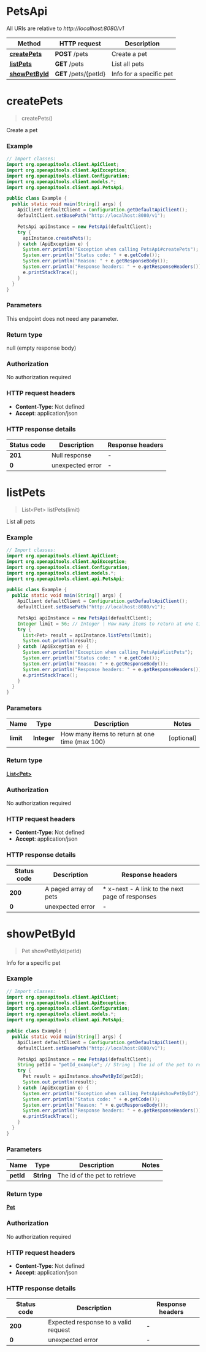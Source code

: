 # PetsApi

All URIs are relative to *http://localhost:8080/v1*

| Method | HTTP request | Description |
|------------- | ------------- | -------------|
| [**createPets**](PetsApi.md#createPets) | **POST** /pets | Create a pet |
| [**listPets**](PetsApi.md#listPets) | **GET** /pets | List all pets |
| [**showPetById**](PetsApi.md#showPetById) | **GET** /pets/{petId} | Info for a specific pet |


<a name="createPets"></a>
# **createPets**
> createPets()

Create a pet

### Example
```java
// Import classes:
import org.openapitools.client.ApiClient;
import org.openapitools.client.ApiException;
import org.openapitools.client.Configuration;
import org.openapitools.client.models.*;
import org.openapitools.client.api.PetsApi;

public class Example {
  public static void main(String[] args) {
    ApiClient defaultClient = Configuration.getDefaultApiClient();
    defaultClient.setBasePath("http://localhost:8080/v1");

    PetsApi apiInstance = new PetsApi(defaultClient);
    try {
      apiInstance.createPets();
    } catch (ApiException e) {
      System.err.println("Exception when calling PetsApi#createPets");
      System.err.println("Status code: " + e.getCode());
      System.err.println("Reason: " + e.getResponseBody());
      System.err.println("Response headers: " + e.getResponseHeaders());
      e.printStackTrace();
    }
  }
}
```

### Parameters
This endpoint does not need any parameter.

### Return type

null (empty response body)

### Authorization

No authorization required

### HTTP request headers

 - **Content-Type**: Not defined
 - **Accept**: application/json

### HTTP response details
| Status code | Description | Response headers |
|-------------|-------------|------------------|
| **201** | Null response |  -  |
| **0** | unexpected error |  -  |

<a name="listPets"></a>
# **listPets**
> List&lt;Pet&gt; listPets(limit)

List all pets

### Example
```java
// Import classes:
import org.openapitools.client.ApiClient;
import org.openapitools.client.ApiException;
import org.openapitools.client.Configuration;
import org.openapitools.client.models.*;
import org.openapitools.client.api.PetsApi;

public class Example {
  public static void main(String[] args) {
    ApiClient defaultClient = Configuration.getDefaultApiClient();
    defaultClient.setBasePath("http://localhost:8080/v1");

    PetsApi apiInstance = new PetsApi(defaultClient);
    Integer limit = 56; // Integer | How many items to return at one time (max 100)
    try {
      List<Pet> result = apiInstance.listPets(limit);
      System.out.println(result);
    } catch (ApiException e) {
      System.err.println("Exception when calling PetsApi#listPets");
      System.err.println("Status code: " + e.getCode());
      System.err.println("Reason: " + e.getResponseBody());
      System.err.println("Response headers: " + e.getResponseHeaders());
      e.printStackTrace();
    }
  }
}
```

### Parameters

| Name | Type | Description  | Notes |
|------------- | ------------- | ------------- | -------------|
| **limit** | **Integer**| How many items to return at one time (max 100) | [optional] |

### Return type

[**List&lt;Pet&gt;**](Pet.md)

### Authorization

No authorization required

### HTTP request headers

 - **Content-Type**: Not defined
 - **Accept**: application/json

### HTTP response details
| Status code | Description | Response headers |
|-------------|-------------|------------------|
| **200** | A paged array of pets |  * x-next - A link to the next page of responses <br>  |
| **0** | unexpected error |  -  |

<a name="showPetById"></a>
# **showPetById**
> Pet showPetById(petId)

Info for a specific pet

### Example
```java
// Import classes:
import org.openapitools.client.ApiClient;
import org.openapitools.client.ApiException;
import org.openapitools.client.Configuration;
import org.openapitools.client.models.*;
import org.openapitools.client.api.PetsApi;

public class Example {
  public static void main(String[] args) {
    ApiClient defaultClient = Configuration.getDefaultApiClient();
    defaultClient.setBasePath("http://localhost:8080/v1");

    PetsApi apiInstance = new PetsApi(defaultClient);
    String petId = "petId_example"; // String | The id of the pet to retrieve
    try {
      Pet result = apiInstance.showPetById(petId);
      System.out.println(result);
    } catch (ApiException e) {
      System.err.println("Exception when calling PetsApi#showPetById");
      System.err.println("Status code: " + e.getCode());
      System.err.println("Reason: " + e.getResponseBody());
      System.err.println("Response headers: " + e.getResponseHeaders());
      e.printStackTrace();
    }
  }
}
```

### Parameters

| Name | Type | Description  | Notes |
|------------- | ------------- | ------------- | -------------|
| **petId** | **String**| The id of the pet to retrieve | |

### Return type

[**Pet**](Pet.md)

### Authorization

No authorization required

### HTTP request headers

 - **Content-Type**: Not defined
 - **Accept**: application/json

### HTTP response details
| Status code | Description | Response headers |
|-------------|-------------|------------------|
| **200** | Expected response to a valid request |  -  |
| **0** | unexpected error |  -  |


